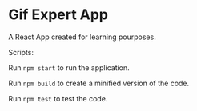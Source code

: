 # Gif Expert App

A React App created for learning pourposes.

Scripts:

Run `npm start` to run the application.

Run `npm build` to create a minified version of the code.

Run `npm test` to test the code.